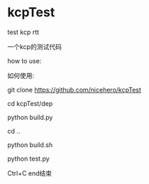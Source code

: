 # kcpTest
test kcp rtt

一个kcp的测试代码

how to use:

如何使用:

git clone https://github.com/nicehero/kcpTest

cd kcpTest/dep

python build.py

cd ..

python build.sh

python test.py

Ctrl+C end结束
